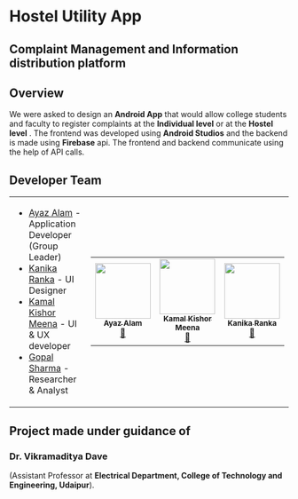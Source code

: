 # Hostel Utility App
## Complaint Management and Information distribution platform

## Overview
We were asked to design an **Android App** that would allow college students and faculty to register complaints at the **Individual level** or at the **Hostel level** . The frontend was developed using **Android Studios** and the backend is made using **Firebase** api. The frontend and backend communicate using the help of API calls.   

## Developer Team
<!-- * [Ayaz Alam](https://github.com/Ayaz922) - Application Developer (Group Leader)
* [Kanika Ranka](https://github.com/24kanika) - UI Designer
* [Kamal Kishor Meena](https://github.com/kamalkishormeena) - UI & UX developer
* [Gopal Sharma](https://github.com/kamalkishormeena) - Researcher & Analyst
-->
<table>
  <tr>
    <td>
      <ul>
<li><a href="https://github.com/Ayaz922">Ayaz Alam</a> - Application Developer (Group Leader)<br></li>
<li><a href="https://github.com/24kanika">Kanika Ranka</a> - UI Designer<br></li>
<li><a href="https://github.com/kamalkishormeena">Kamal Kishor Meena</a> - UI & UX developer<br></li>
<li><a href="https://github.com/kamalkishormeena">Gopal Sharma</a> - Researcher & Analyst<br></li>
</ul>
</td>
    <td>
<table>
  <tr>
    <td align="center" ><a href="https://github.com/Ayaz922"><img src="https://avatars0.githubusercontent.com/u/31290706?s=400&v=4" width="100px;" alt=""/><br /><sub><b>Ayaz Alam</b></sub></a><br /> <a href="https://github.com/Ayaz922/HostelUtilityApp/commits?author=ayaz-alam" title="Documentation">📖</a></td>
    
<td align="center"><a href="https://github.com/kamalkishormeena"><img src="https://avatars0.githubusercontent.com/u/35453515?s=460&v=4" width="100px;" alt=""/><br /><sub><b>Kamal Kishor Meena</b></sub></a><br /> <a href="https://github.com/Ayaz922/HostelUtilityApp/commits?author=kamalkishormeena" title="Documentation">📖</a></td>
    
<td align="center"><a href="https://github.com/24kanika"><img src="https://avatars3.githubusercontent.com/u/37899159?s=400&v=4" width="100px;" alt=""/><br /><sub><b>Kanika Ranka</b></sub></a><br /><a href="https://github.com/Ayaz922/HostelUtilityApp/commits?author=24kanika" title="Documentation">📖</a></td>
  </tr>
</table> 
</td>
</tr>
</table>

## Project made under guidance of
### Dr. Vikramaditya Dave 
(Assistant Professor at **Electrical Department, College of Technology and Engineering, Udaipur**).
